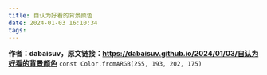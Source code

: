 ```yaml
---
title: 自认为好看的背景颜色
date: 2024-01-03 16:10:34
tags:
---
```

**作者：dabaisuv，原文链接：https://dabaisuv.github.io/2024/01/03/自认为好看的背景颜色**
`const Color.fromARGB(255, 193, 202, 175)`